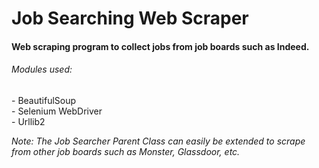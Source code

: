 # Job Searching Web Scraper
<h4> Web scraping program to collect jobs from job boards such as Indeed. </h4>


<h6>Modules used: </h6>
- BeautifulSoup<br>
- Selenium WebDriver<br>
- Urllib2<br>

<p><i>Note: The Job Searcher Parent Class can easily be extended to scrape from other job boards such as Monster, Glassdoor, etc.</i><p>
